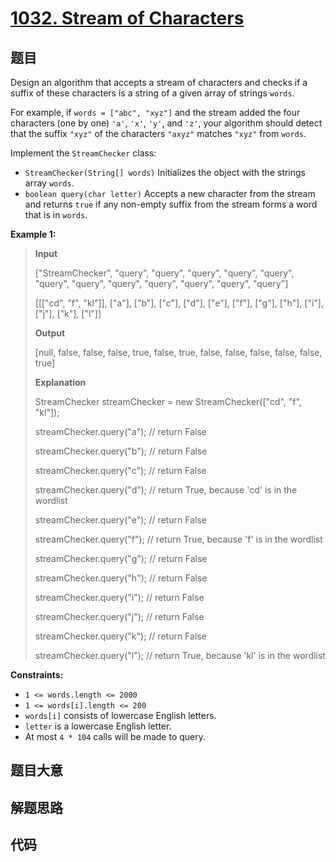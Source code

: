 # [1032. Stream of Characters](https://leetcode.com/problems/stream-of-characters/)

## 题目

Design an algorithm that accepts a stream of characters and checks if a suffix
of these characters is a string of a given array of strings `words`.

For example, if `words = ["abc", "xyz"]` and the stream added the four
characters (one by one) `'a'`, `'x'`, `'y'`, and `'z'`, your algorithm should
detect that the suffix `"xyz"` of the characters `"axyz"` matches `"xyz"` from
`words`.

Implement the `StreamChecker` class:

  * `StreamChecker(String[] words)` Initializes the object with the strings array `words`.
  * `boolean query(char letter)` Accepts a new character from the stream and returns `true` if any non-empty suffix from the stream forms a word that is in `words`.



**Example 1:**

> 
> 
> 
> 
> 
> **Input**
> 
> ["StreamChecker", "query", "query", "query", "query", "query", "query", "query", "query", "query", "query", "query", "query"]
> 
> [[["cd", "f", "kl"]], ["a"], ["b"], ["c"], ["d"], ["e"], ["f"], ["g"], ["h"], ["i"], ["j"], ["k"], ["l"]]
> 
> **Output**
> 
> [null, false, false, false, true, false, true, false, false, false, false, false, true]
> 
> 
> 
> **Explanation**
> 
> StreamChecker streamChecker = new StreamChecker(["cd", "f", "kl"]);
> 
> streamChecker.query("a"); // return False
> 
> streamChecker.query("b"); // return False
> 
> streamChecker.query("c"); // return False
> 
> streamChecker.query("d"); // return True, because 'cd' is in the wordlist
> 
> streamChecker.query("e"); // return False
> 
> streamChecker.query("f"); // return True, because 'f' is in the wordlist
> 
> streamChecker.query("g"); // return False
> 
> streamChecker.query("h"); // return False
> 
> streamChecker.query("i"); // return False
> 
> streamChecker.query("j"); // return False
> 
> streamChecker.query("k"); // return False
> 
> streamChecker.query("l"); // return True, because 'kl' is in the wordlist

**Constraints:**

  * `1 <= words.length <= 2000`
  * `1 <= words[i].length <= 200`
  * `words[i]` consists of lowercase English letters.
  * `letter` is a lowercase English letter.
  * At most `4 * 104` calls will be made to query.


## 题目大意

## 解题思路

## 代码

```javascript

```


